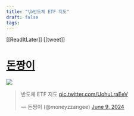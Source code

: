 ```yaml
---
title: "\b반도체 ETF 지도"
draft: false
tags:
---
```

 

[[ReadItLater]] [[tweet]]

# [돈짱이](https://twitter.com/moneyzzangee/status/1799643729051205973)
![](https://i.imgur.com/SHg0gGh.png)

> 반도체 ETF 지도 [pic.twitter.com/UohuLraEeV](https://t.co/UohuLraEeV)
> 
> — 돈짱이 (@moneyzzangee) [June 9, 2024](https://twitter.com/moneyzzangee/status/1799643729051205973?ref_src=twsrc%5Etfw)